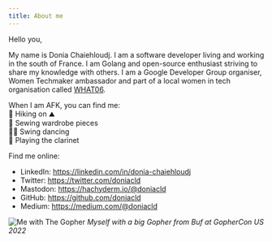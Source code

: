 ```yaml
---
title: About me
---
```


Hello you,  

My name is Donia Chaiehloudj. I am a software developer living and working in the south of France. 
I am Golang and open-source enthusiast striving to share my knowledge with others. 
I am a Google Developer Group organiser, Women Techmaker ambassador and part of a local women in tech organisation called [WHAT06](https://what06.fr/).


When I am AFK, you can find me:  
🥾 Hiking on ⛰  
🧵 Sewing wardrobe pieces  
💃🏼 Swing dancing  
🎼 Playing the clarinet

Find me online: 
- LinkedIn: https://linkedin.com/in/donia-chaiehloudj
- Twitter: https://twitter.com/doniacld
- Mastodon: https://hachyderm.io/@doniacld
- GitHub: https://github.com/doniacld
- Medium: https://medium.com/@doniacld

![Me with The Gopher](me_with_the_gopher.png)
_Myself with a big Gopher from Buf at GopherCon US 2022_